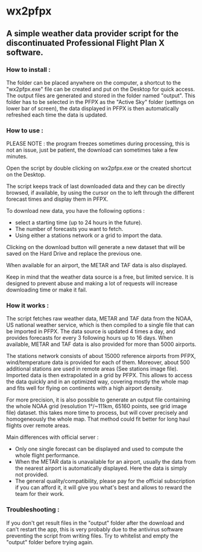 # wx2pfpx

## A simple weather data provider script for the discontinuated Professional Flight Plan X software.

### How to install :

The folder can be placed anywhere on the computer, a shortcut to the "wx2pfpx.exe" file can be created and put on the Desktop for quick access. The output files are generated and stored in the folder named "output". This folder has to be selected in the PFPX as the "Active Sky" folder (settings on lower bar of screen), the data displayed in PFPX is then automatically refreshed each time the data is updated.


### How to use :

PLEASE NOTE : the program freezes sometimes during processing, this is not an issue, just be patient, the download can sometimes take a few minutes.

Open the script by double clicking on wx2pfpx.exe or the created shortcut on the Desktop.

The script keeps track of last downloaded data and they can be directly browsed, if available, by using the cursor on the  to left through the different forecast times and display them in PFPX.

To download new data, you have the following options : 
- select a starting time (up to 24 hours in the future). 
- The number of forecasts you want to fetch. 
- Using either a stations network or a grid to import the data. 

Clicking on the download button will generate a new dataset that will be saved on the Hard Drive and replace the previous one.

When available for an airport, the METAR and TAF data is also displayed. 

Keep in mind that the weather data source is a free, but limited service. It is designed to prevent abuse and making a lot of requests will increase downloading time or make it fail.


### How it works :

The script fetches raw weather data, METAR and TAF data from the NOAA, US national weather service, which is then compiled to a single file that can be imported in PFPX. The data source is updated 4 times a day, and provides forecasts for every 3 following hours up to 16 days. When available, METAR and TAF data is also provided for more than 5000 airports. 

The stations network consists of about 15000 reference airports from PFPX, wind/temperature data is provided for each of them. Moreover, about 500 additional stations are used in remote areas (See stations image file). Imported data is then extrapolated in a grid by PFPX. This allows to access the data quickly and in an optimized way, covering mostly the whole map and fits well for flying on continents with a high airport density.  

For more precision, it is also possible to generate an output file containing the whole NOAA grid (resolution 1°/~111km, 65160 points, see grid image file) dataset. this takes more time to process, but will cover precisely and homogeneously the whole map. That method could fit better for long haul flights over remote areas.


Main differences with official server :

- Only one single forecast can be displayed and used to compute the whole flight performance.
- When the METAR data is unavailable for an airport, usually the data from the nearest airport is automatically displayed. Here the data is simply not provided.
- The general quality/compatibility, please pay for the official subscription if you can afford it, it will give you what's best and allows to reward the team for their work.


### Troubleshooting :

If you don't get result files in the "output" folder after the download and can't restart the app, this is very probably due to the antivirus software preventing the script from writing files. Try to whitelist and empty the "output" folder before trying again.